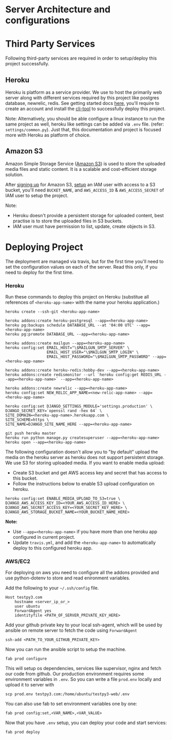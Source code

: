 # Server Architecture and configurations

# Third Party Services

Following third-party services are required in order to setup/deploy this project successfully.

## Heroku

Heroku is platform as a service provider. We use to host the primarily web server along with different services required by this project like postgres database, newrelic, redis. See getting started docs [here][heroku-docs], you'll require to create an account and install the [cli-tool][heroku-cli] to successfully deploy this project.

[heroku-docs]: https://devcenter.heroku.com/
[heroku-cli]: https://devcenter.heroku.com/articles/heroku-command

Note: Alternatively, you should be able configure a linux instance to run the same project as well, heroku like settings can be added via `.env` file. (refer: `settings/common.py`). Just that, this documentation and project is focused more with Heroku as platform of choice.

## Amazon S3

Amazon Simple Storage Service ([Amazon S3]) is used to store the uploaded media files and static content. It is a scalable and cost-efficient storage solution. 

After [signing up][s3-signup] for Amazon S3, [setup][s3-iam-setup] an IAM user with access to a S3 bucket, you'll need `BUCKET_NAME`, and `AWS_ACCESS_ID` & `AWS_ACCESS_SECRET` of IAM user to setup the project.

[Amazon S3]: http://aws.amazon.com/s3/
[s3-signup]: http://docs.aws.amazon.com/AmazonS3/latest/gsg/SigningUpforS3.html
[s3-iam-setup]: https://rbgeek.wordpress.com/2014/07/18/amazon-iam-user-creation-for-single-s3-bucket-access/

Note: 
- Heroku doesn't provide a persistent storage for uploaded content, best practise is to store the uploaded files in S3 buckets.
- IAM user must have permission to list, update, create objects in S3.

# Deploying Project

The deployment are managed via travis, but for the first time you'll need to set the configuration values on each of the server. Read this only, if you need to deploy for the first time.

### Heroku

Run these commands to deploy this project on Heroku (substitue all references of `<heroku-app-name>` with the name your heroku application.)

```
heroku create --ssh-git <heroku-app-name>

heroku addons:create heroku-postgresql --app=<heroku-app-name>
heroku pg:backups schedule DATABASE_URL --at '04:00 UTC' --app=<heroku-app-name>
heroku pg:promote DATABASE_URL --app=<heroku-app-name>

heroku addons:create mailgun --app=<heroku-app-name>
heroku config:set EMAIL_HOST="\$MAILGUN_SMTP_SERVER" \
                  EMAIL_HOST_USER="\$MAILGUN_SMTP_LOGIN" \
                  EMAIL_HOST_PASSWORD="\$MAILGUN_SMTP_PASSWORD" --app=<heroku-app-name>

heroku addons:create heroku-redis:hobby-dev --app=<heroku-app-name>
heroku addons:create redismonitor --url `heroku config:get REDIS_URL --app=<heroku-app-name>` --app=<heroku-app-name>

heroku addons:create newrelic --app=<heroku-app-name>
heroku config:set NEW_RELIC_APP_NAME=<new-relic-app-name> --app=<heroku-app-name>

heroku config:set DJANGO_SETTINGS_MODULE='settings.production' \
DJANGO_SECRET_KEY=`openssl rand -hex 64` \
SITE_DOMAIN=<heroku-app-name>.herokuapp.com \
SITE_SCHEME=https \
SITE_NAME=DJANGO_SITE_NAME_HERE --app=<heroku-app-name>

git push heroku master
heroku run python manage.py createsuperuser --app=<heroku-app-name>
heroku open --app=<heroku-app-name>
```

The following configuration doesn't allow you to "by default" upload the media on the heroku server as heroku does
not support persistent storage. We use S3 for storing uploaded media. If you want to enable media upload:

- Create S3 bucket and get AWS access key and secret that has access to this bucket.
- Follow the instructions below to enable S3 upload configuration on heroku.

```
heroku config:set ENABLE_MEDIA_UPLOAD_TO_S3=true \
DJANGO_AWS_ACCESS_KEY_ID=<YOUR_AWS_ACCESS_ID_HERE> \
DJANGO_AWS_SECRET_ACCESS_KEY=<YOUR_SECRET_KEY_HERE> \
DJANGO_AWS_STORAGE_BUCKET_NAME=<YOUR_BUCKET_NAME_HERE>
```


**Note:**
- Use `--app=<heroku-app-name>` if you have more than one heroku app configured in current project.
- Update `travis.yml`, and add the `<heroku-app-name>` to automatically deploy to this configured heroku app.

### AWS/EC2

For deploying on aws you need to configure all the addons provided and use python-dotenv to store and read enironment variables.

Add the following to your `~/.ssh/config` file.

```
Host testpy3.com
    hostname <server_ip_or_>
    user ubuntu
    ForwardAgent yes
    identityfile <PATH_OF_SERVER_PRIVATE_KEY_HERE>
```

Add your github private key to your local ssh-agent, which will be used by ansible on remote server to fetch the code using `ForwardAgent`

    ssh-add <PATH_TO_YOUR_GITHUB_PRIVATE_KEY>

Now you can run the ansible script to setup the machine.

    fab prod configure

This will setup os dependencies, services like supervisor, nginx and fetch our code from github. Our production environment requires 
some environment variables in `.env`. So you can write a file `prod.env` locally and upload it to server with

    scp prod.env testpy3.com:/home/ubuntu/testpy3-web/.env

You can also use fab to set environment variables one by one:

    fab prod config:set,<VAR_NAME>,<VAR_VALUE>

Now that you have `.env` setup, you can deploy your code and start services:

    fab prod deploy
